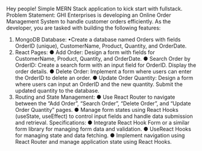 Hey people!
Simple MERN Stack application to kick start with fullstack.
Problem Statement:
GHI Enterprises is developing an Online Order Management System to handle customer orders efficiently. As the developer, you are tasked with building the following 
features:
 1. MongoDB Database:
   •Create a database named Orders with fields OrderID (unique), CustomerName, Product, Quantity, and OrderDate.
 2. React Pages:
   ● Add Order: Design a form with fields for CustomerName, Product, Quantity, and OrderDate.
   ● Search Order by OrderID: Create a search form with an input field for OrderID. Display the order details.
   ● Delete Order: Implement a form where users can enter the OrderID to delete an order.
   ● Update Order Quantity: Design a form where users can input an OrderID and the new quantity. Submit the updated quantity to the database.
 3. Routing and State Management:
   ● Use React Router to navigate between the “Add Order”, “Search Order”, “Delete Order”, and “Update Order Quantity” pages.
   ● Manage form states using React Hooks (useState, useEffect) to control input fields and handle data submission and retrieval.
 Specifications:
 ● Integrate React Hook Form or a similar form library for managing form data and validation.
 ● UseReact Hooks for managing state and data fetching.
 ● Implement navigation using React Router and manage application state using React Hooks.
